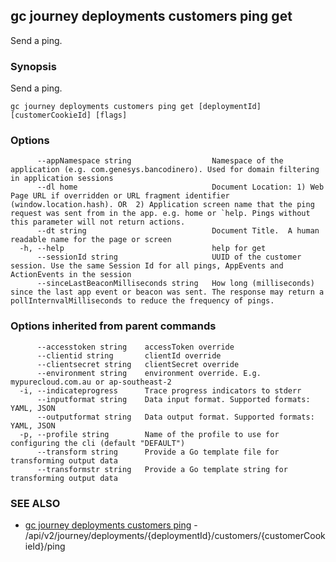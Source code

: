 ## gc journey deployments customers ping get

Send a ping.

### Synopsis

Send a ping.

```
gc journey deployments customers ping get [deploymentId] [customerCookieId] [flags]
```

### Options

```
      --appNamespace string                  Namespace of the application (e.g. com.genesys.bancodinero). Used for domain filtering in application sessions
      --dl home                              Document Location: 1) Web Page URL if overridden or URL fragment identifier (window.location.hash). OR  2) Application screen name that the ping request was sent from in the app. e.g. home or `help. Pings without this parameter will not return actions.
      --dt string                            Document Title.  A human readable name for the page or screen
  -h, --help                                 help for get
      --sessionId string                     UUID of the customer session. Use the same Session Id for all pings, AppEvents and ActionEvents in the session
      --sinceLastBeaconMilliseconds string   How long (milliseconds) since the last app event or beacon was sent. The response may return a pollInternvalMilliseconds to reduce the frequency of pings.
```

### Options inherited from parent commands

```
      --accesstoken string    accessToken override
      --clientid string       clientId override
      --clientsecret string   clientSecret override
      --environment string    environment override. E.g. mypurecloud.com.au or ap-southeast-2
  -i, --indicateprogress      Trace progress indicators to stderr
      --inputformat string    Data input format. Supported formats: YAML, JSON
      --outputformat string   Data output format. Supported formats: YAML, JSON
  -p, --profile string        Name of the profile to use for configuring the cli (default "DEFAULT")
      --transform string      Provide a Go template file for transforming output data
      --transformstr string   Provide a Go template string for transforming output data
```

### SEE ALSO

* [gc journey deployments customers ping](gc_journey_deployments_customers_ping.html)	 - /api/v2/journey/deployments/{deploymentId}/customers/{customerCookieId}/ping


